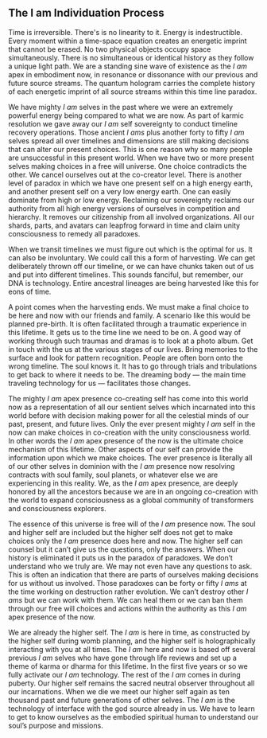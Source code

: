 ## The I am Individuation Process



Time is irreversible.
There's is no linearity to it.
Energy is indestructible.
Every moment within a time-space equation creates an energetic imprint that cannot be erased.
No two physical objects occupy space simultaneously.
There is no simultaneous or identical history as they follow a unique light path.
We are a standing sine wave of existence as the *I am* apex in embodiment now,
in resonance or dissonance with our previous and future source streams.
The quantum hologram carries the complete history of each energetic imprint of all source streams within this time line paradox.


We have mighty *I am* selves in the past where we were an extremely powerful energy being compared to what we are now.
As part of karmic resolution we gave away our *I am* self sovereignty to conduct timeline recovery operations.
Those ancient *I ams* plus another forty to fifty *I am* selves spread all over timelines and dimensions are still making decisions that can alter our present choices.
This is one reason why so many people are unsuccessful in this present world.
When we have two or more present selves making choices in a free will universe.
One choice contradicts the other.
We cancel ourselves out at the co-creator level.
There is another level of paradox in which we have one present self on a high energy earth,
and another present self on a very low energy earth.
One can easily dominate from high or low energy.
Reclaiming our sovereignty reclaims our authority from all high energy versions of ourselves in competition and hierarchy.
It removes our citizenship from all involved organizations.
All our shards,
parts,
and avatars can leapfrog forward in time and claim unity consciousness to remedy all paradoxes.


When we transit timelines we must figure out which is the optimal for us.
It can also be involuntary.
We could call this a form of harvesting.
We can get deliberately thrown off our timeline,
or we can have chunks taken out of us and put into different timelines.
This sounds fanciful,
but remember,
our DNA is technology.
Entire ancestral lineages are being harvested like this for eons of time.

A point comes when the harvesting ends.
We must make a final choice to be here and now with our friends and family.
A scenario like this would be planned pre-birth.
It is often facilitated through a traumatic experience in this lifetime.
It gets us to the time line we need to be on.
A good way of working through such traumas and dramas is to look at a photo album.
Get in touch with the us at the various stages of our lives.
Bring memories to the surface and look for pattern recognition.
People are often born onto the wrong timeline.
The soul knows it.
It has to go through trials and tribulations to get back to where it needs to be.
The dreaming body
&mdash;
the main time traveling technology for us
&mdash;
facilitates those changes.




The mighty *I am* apex presence co-creating self has come into this world now as a representation of all our sentient selves which incarnated into this world before with decision making power for all the celestial minds of our past,
present,
and future lives.
Only the ever present mighty *I am* self in the now can make choices in co-creation with the unity consciousness world.
In other words the *I am* apex presence of the now is the ultimate choice mechanism of this lifetime.
Other aspects of our self can provide the information upon which we make choices.
The ever presence is literally all of our other selves in dominion with the *I am* presence now resolving contracts with soul family,
soul planets,
or whatever else we are experiencing in this reality.
We,
as the *I am* apex presence,
are deeply honored by all the ancestors because we are in an ongoing co-creation with the world to expand consciousness as a global community of transformers and consciousness explorers.

The essence of this universe is free will of the *I am* presence now.
The soul and higher self are included but the higher self does not get to make choices only the *I am* presence does here and now.
The higher self can counsel but it can’t give us the questions,
only the answers.
When our history is eliminated it puts us in the paradox of paradoxes.
We don’t understand who we truly are.
We may not even have any questions to ask.
This is often an indication that there are parts of ourselves making decisions for us without us involved.
Those paradoxes can be forty or fifty *I ams* at the time working on destruction rather evolution.
We can’t destroy other *I ams* but we can work with them.
We can heal them or we can ban them through our free will choices and actions within the authority as this *I am* apex presence of the now.


We are already the higher self.
The *I am* is here in time,
as constructed by the higher self during womb planning,
and the higher self is holographically interacting with you at all times.
The *I am* here and now is based off several previous *I am* selves who have gone through life reviews and set up a theme of karma or dharma for this lifetime.
In the first five years or so we fully activate our *I am* technology.
The rest of the *I am* comes in during puberty.
Our higher self remains the sacred neutral observer throughout all our incarnations.
When we die we meet our higher self again as ten thousand past and future generations of other selves.
The *I am* is the technology of interface with the god source already in us.
We have to learn to get to know ourselves as the embodied spiritual human to understand our soul’s purpose and missions.
